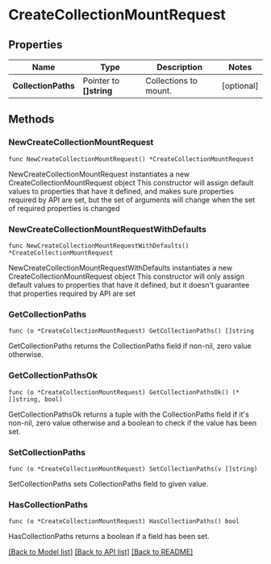 # CreateCollectionMountRequest

## Properties

Name | Type | Description | Notes
------------ | ------------- | ------------- | -------------
**CollectionPaths** | Pointer to **[]string** | Collections to mount. | [optional] 

## Methods

### NewCreateCollectionMountRequest

`func NewCreateCollectionMountRequest() *CreateCollectionMountRequest`

NewCreateCollectionMountRequest instantiates a new CreateCollectionMountRequest object
This constructor will assign default values to properties that have it defined,
and makes sure properties required by API are set, but the set of arguments
will change when the set of required properties is changed

### NewCreateCollectionMountRequestWithDefaults

`func NewCreateCollectionMountRequestWithDefaults() *CreateCollectionMountRequest`

NewCreateCollectionMountRequestWithDefaults instantiates a new CreateCollectionMountRequest object
This constructor will only assign default values to properties that have it defined,
but it doesn't guarantee that properties required by API are set

### GetCollectionPaths

`func (o *CreateCollectionMountRequest) GetCollectionPaths() []string`

GetCollectionPaths returns the CollectionPaths field if non-nil, zero value otherwise.

### GetCollectionPathsOk

`func (o *CreateCollectionMountRequest) GetCollectionPathsOk() (*[]string, bool)`

GetCollectionPathsOk returns a tuple with the CollectionPaths field if it's non-nil, zero value otherwise
and a boolean to check if the value has been set.

### SetCollectionPaths

`func (o *CreateCollectionMountRequest) SetCollectionPaths(v []string)`

SetCollectionPaths sets CollectionPaths field to given value.

### HasCollectionPaths

`func (o *CreateCollectionMountRequest) HasCollectionPaths() bool`

HasCollectionPaths returns a boolean if a field has been set.


[[Back to Model list]](../README.md#documentation-for-models) [[Back to API list]](../README.md#documentation-for-api-endpoints) [[Back to README]](../README.md)


